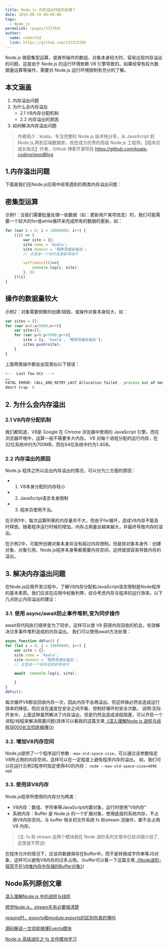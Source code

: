 ```yaml
---
title: Node.js 内存溢出时如何处理？
date: 2019-08-19 00:00:00
tags: 
  - Node.js
permalink: /pages/572769/
author: 
  name: coderlhd
  link: https://github.com/232315299
---
```


Node.js 做密集型运算，或者所操作的数组、对象本身较大时，容易出现内存溢出的问题，这是由于 Node.js 的运行环境依赖 V8 引擎导致的。如果经常有较大数据量运算等操作，需要对 Node.js 运行环境限制有充分的了解。 
## 本文涵盖
1. 内存溢出问题
2. 为什么会内存溢出
    - 2.1 V8内存分配机制
    - 2.2 内存溢出的原因
3. 如何解决内存溢出问题

> 作者简介：koala，专注完整的 Node.js 技术栈分享，从 JavaScript 到 Node.js,再到后端数据库，祝您成为优秀的高级 Node.js 工程师。【程序员成长指北】作者，Github 博客开源项目 https://github.com/koala-coding/goodBlog

## 1.内存溢出问题
下面是我们在Node.js应用中经常遇到的两类内存溢出问题：

## 密集型运算

示例1：当我们需要批量处理一些数据（如：更新用户某项信息）时，我们可能需要一个较大的for或while循环来完成所有的数据的更新，如：
```javascript
for (var i = 0; i < 10000000; i++) {
    ((i) => {
        var site = {};
        site.name = 'koala';
        site.domain = '程序员成长指北';
        // 这里是一个保存或更新等操作

        setTimeout(()=>{
            console.log(i, site);
        }, 0)
    })(i)
}
```
## 操作的数据量较大
示例2：对象需要频繁的创建/销毁，或操作对象本身较大，如：

```javascript
var sites = [];
for (var x=0;x<5000;x++){
    var site=[];
    for (var y=0;y<5000;y++){
        site = [y, 'koala', '程序员成长指北'];
        sites.push(site);
    }
}
```


上面两类操作都会出现类似以下错误：
```javascript
<--- Last few GCs --->
……
FATAL ERROR: CALL_AND_RETRY_LAST Allocation failed - process out of memory
Abort trap: 6
```

## 2. 为什么会内存溢出
### 2.1 V8内存分配机制
我们都知道，V8是 Google 在 Chrome 浏览器中使用的 JavaScript 引擎。而在浏览器环境中，运算一般不需要多大内存。
V8 对每个进程分配的运行内存，在32位系统中约为700MB，而在64位系统中约为1.4GB。


### 2.2 内存溢出的原因
Node.js 程序之所以会出内存溢出的情况，可以分为三方面的原因：
- 1. V8本身分配的内存较小
- 2. JavaScript语言本身限制
- 3. 程序员使用不当。

在示例1中，每次运算所需的内存量并不大，但由于for循环，造成V8内存不能及时释放。随着程序运行时候的增加，内存占用量会越来越大，并最终导致内存的溢出。

在示例2中，可能所创建对象本身并没有超过内存限制。但是除对象本身外：创建对象、对象引用、Node.js程序本身等都需要内存空间，这样就很容易导致内存的溢出。


## 3. 解决内存溢出问题
在Node.js应用开发过程中，了解V8内存分配和JavaScript语言限制是Node程序的基本素质。我们应该在应用中权衡利弊，综合考虑内存与程序的运行效率。以下几点防止内存溢出的建议：
### 3.1. 使用 async/await防止事件堆积,变为同步操作 

await将代码执行顺序变为了同步。这样可以使 V8 获得内存回收的机会，有效解决过多事件堆积造成的内存溢出。
我们可以使用await方法处理：

```javascript
async function dbFuc() {
for (let i = 0; i < 10000000; i++) {
    var site = {};
    site.name = 'koala';
    site.domain = '程序员成长指北';
    // 这里是一个保存或更新等操作

    await  console.log(i, site);

    }
}
dbFuc();
```

每次循环V8都会回收内存一次，因此内存不会再溢出。但这样做必然会造成运行效率的降低，而应该在速度在安全之间平衡，控制好循环的安全次数。
说明:实际开发中，上面这种虽然解决了内存溢出，但是仍然会造成进程阻塞，可以开启一个进程/线程来解决阻塞问题(具体可以看我的这篇文章[《深入理解Node.js 进程与线程(8000长文彻底搞懂)》](https://juejin.im/post/5d43017be51d4561f40adcf9))

### 3.2. 增加V8内存空间

Node.js提供了一个程序运行参数`--max-old-space-size`，可以通过该参数指定V8所占用的内存空间，这样可以在一定程度上避免程序内存的溢出。
如，我们可以在运行示例2程序时指定使用4G的内存：
`node --max-old-space-size=4096 app`


### 3.3. 使用非V8内存

Node.js程序所使用的内存分为两类：
- V8内存：数组、字符串等JavaScript内置对象，运行时使用“V8内存”
- 系统内存：Buffer 是 Node.js 的一个扩展对象，使用底层的系统内存，不占用V8内存空间。与 buffer 相关的文件系统 fs 和stream 流操作，都不会占用 V8 内存。
> (注: fs 和 stream 这两个模块我在 Node 进阶系列文章中已经详细介绍了, 这里就不赘述)

在程序允许的情况下，应该将数据保存在Buffer中，而不是转换成字符串等JS对象，这样可以避免V8内存的过多占用。（buffer可以看一下这篇文章[《Node进阶-探究不在V8堆内存中存储的Buffer对象》](https://juejin.im/post/5d2db6d9f265da1bcc1975d7)）

## Node系列原创文章

[深入理解Node.js 中的进程与线程
](https://juejin.im/post/5d43017be51d4561f40adcf9)

[想学Node.js，stream先有必要搞清楚
](https://juejin.im/post/5d25ce36f265da1ba84ab97a)

[require时，exports和module.exports的区别你真的懂吗](https://juejin.im/post/5d5639c7e51d453b5c1218b4)

[源码解读一文彻底搞懂Events模块
](https://juejin.im/post/5d69eef7f265da03f12e70a5)

[Node.js 高级进阶之 fs 文件模块学习
](https://juejin.im/post/5d3f1664e51d4561a34618c1)